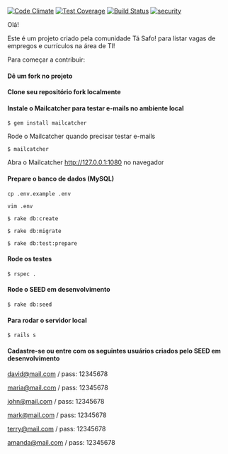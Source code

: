 [![Code Climate](https://codeclimate.com/github/tasafo/tasafo_jobs/badges/gpa.svg)](https://codeclimate.com/github/tasafo/tasafo_jobs) [![Test Coverage](https://codeclimate.com/github/tasafo/tasafo_jobs/badges/coverage.svg)](https://codeclimate.com/github/tasafo/tasafo_jobs/coverage) [![Build Status](https://travis-ci.org/tasafo/tasafo_jobs.svg?branch=master)](https://travis-ci.org/tasafo/tasafo_jobs) [![security](https://hakiri.io/github/tasafo/tasafo_jobs/master.svg)](https://hakiri.io/github/tasafo/tasafo_jobs/master)

Olá!

Este é um projeto criado pela comunidade Tá Safo! para listar vagas de empregos e currículos na área de TI!

Para começar a contribuir:

#### Dê um fork no projeto

#### Clone seu repositório fork localmente

#### Instale o Mailcatcher para testar e-mails no ambiente local

`$ gem install mailcatcher`

Rode o Mailcatcher quando precisar testar e-mails

`$ mailcatcher`

Abra o Mailcatcher http://127.0.0.1:1080 no navegador

#### Prepare o banco de dados (MySQL)

`cp .env.example .env`

`vim .env`

`$ rake db:create`

`$ rake db:migrate`

`$ rake db:test:prepare`

#### Rode os testes

`$ rspec .`

#### Rode o SEED em desenvolvimento

`$ rake db:seed`

#### Para rodar o servidor local

`$ rails s`

#### Cadastre-se ou entre com os seguintes usuários criados pelo SEED em desenvolvimento

david@mail.com   / pass: 12345678

maria@mail.com   / pass: 12345678

john@mail.com    / pass: 12345678

mark@mail.com    / pass: 12345678

terry@mail.com   / pass: 12345678

amanda@mail.com  / pass: 12345678
